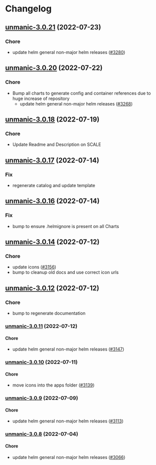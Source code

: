 # Changelog



## [unmanic-3.0.21](https://github.com/truecharts/apps/compare/unmanic-3.0.20...unmanic-3.0.21) (2022-07-23)

### Chore

- update helm general non-major helm releases ([#3280](https://github.com/truecharts/apps/issues/3280))




## [unmanic-3.0.20](https://github.com/truecharts/apps/compare/unmanic-3.0.18...unmanic-3.0.20) (2022-07-22)

### Chore

- Bump all charts to generate config and container references due to huge increase of repository
  - update helm general non-major helm releases ([#3268](https://github.com/truecharts/apps/issues/3268))



## [unmanic-3.0.18](https://github.com/truecharts/apps/compare/unmanic-3.0.17...unmanic-3.0.18) (2022-07-19)

### Chore

- Update Readme and Description on SCALE



## [unmanic-3.0.17](https://github.com/truecharts/apps/compare/unmanic-3.0.16...unmanic-3.0.17) (2022-07-14)

### Fix

- regenerate catalog and update template



## [unmanic-3.0.16](https://github.com/truecharts/apps/compare/unmanic-3.0.14...unmanic-3.0.16) (2022-07-14)

### Fix

- bump to ensure .helmignore is present on all Charts



## [unmanic-3.0.14](https://github.com/truecharts/apps/compare/unmanic-3.0.12...unmanic-3.0.14) (2022-07-12)

### Chore

- update icons ([#3156](https://github.com/truecharts/apps/issues/3156))
- bump to cleanup old docs and use correct icon urls



## [unmanic-3.0.12](https://github.com/truecharts/apps/compare/unmanic-3.0.11...unmanic-3.0.12) (2022-07-12)

### Chore

- bump to regenerate documentation



<a name="unmanic-3.0.11"></a>
### [unmanic-3.0.11](https://github.com/truecharts/apps/compare/unmanic-3.0.10...unmanic-3.0.11) (2022-07-12)

#### Chore

* update helm general non-major helm releases ([#3147](https://github.com/truecharts/apps/issues/3147))



<a name="unmanic-3.0.10"></a>
### [unmanic-3.0.10](https://github.com/truecharts/apps/compare/unmanic-3.0.9...unmanic-3.0.10) (2022-07-11)

#### Chore

* move icons into the apps folder ([#3139](https://github.com/truecharts/apps/issues/3139))



<a name="unmanic-3.0.9"></a>
### [unmanic-3.0.9](https://github.com/truecharts/apps/compare/unmanic-3.0.8...unmanic-3.0.9) (2022-07-09)

#### Chore

* update helm general non-major helm releases ([#3113](https://github.com/truecharts/apps/issues/3113))



<a name="unmanic-3.0.8"></a>
### [unmanic-3.0.8](https://github.com/truecharts/apps/compare/unmanic-3.0.7...unmanic-3.0.8) (2022-07-04)

#### Chore

* update helm general non-major helm releases ([#3066](https://github.com/truecharts/apps/issues/3066))



